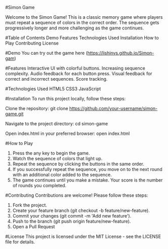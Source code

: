 #Simon Game

Welcome to the Simon Game! This is a classic memory game where players must repeat a sequence of colors in the correct order. The sequence gets progressively longer and more challenging as the game continues.

#Table of Contents
Demo
Features
Technologies Used
Installation
How to Play
Contributing
License

#Demo
You can try out the game here (https://lishinvs.github.io/Simon-gam)

#Features
Interactive UI with colorful buttons.
Increasing sequence complexity.
Audio feedback for each button press.
Visual feedback for correct and incorrect sequences.
Score tracking.

#Technologies Used
HTML5
CSS3
JavaScript

#Installation
To run this project locally, follow these steps:

Clone the repository:
    git clone https://github.com/your-username/simon-game.git

Navigate to the project directory:
    cd simon-game

Open index.html in your preferred browser:
    open index.html

#How to Play
1. Press the any key to begin the game.
2. Watch the sequence of colors that light up.
3. Repeat the sequence by clicking the buttons in the same order.
4. If you successfully repeat the sequence, you move on to the next round with an additional color added to the sequence.
5. The game continues until you make a mistake. Your score is the number of rounds you completed.

#Contributing
Contributions are welcome! Please follow these steps:

1. Fork the project.
2. Create your feature branch (git checkout -b feature/new-feature).
3. Commit your changes (git commit -m 'Add new feature').
4. Push to the branch (git push origin feature/new-feature).
5. Open a Pull Request

#License
This project is licensed under the MIT License - see the LICENSE file for details.


